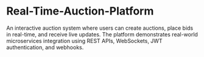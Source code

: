 # Real-Time-Auction-Platform
An interactive auction system where users can create auctions, place bids in real-time, and receive live updates. The platform demonstrates real-world microservices integration using REST APIs, WebSockets, JWT authentication, and webhooks.
